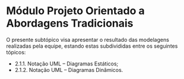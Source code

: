 # Módulo Projeto Orientado a Abordagens Tradicionais

O presente subtópico visa apresentar o resultado das modelagens realizadas pela equipe, estando estas subdivididas entre os seguintes tópicos: 

- 2.1.1. Notação UML – Diagramas Estáticos;
- 2.1.2. Notação UML – Diagramas Dinâmicos.